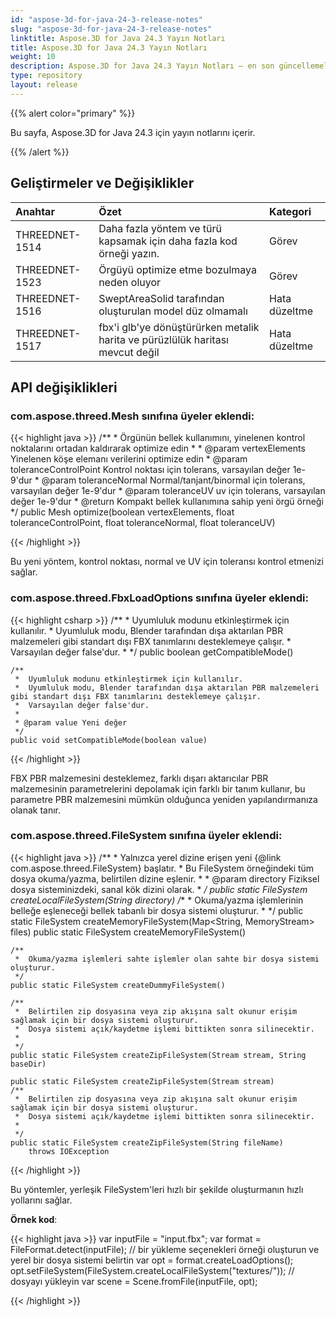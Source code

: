 ```yaml
---
id: "aspose-3d-for-java-24-3-release-notes"
slug: "aspose-3d-for-java-24-3-release-notes"
linktitle: Aspose.3D for Java 24.3 Yayın Notları
title: Aspose.3D for Java 24.3 Yayın Notları
weight: 10
description: Aspose.3D for Java 24.3 Yayın Notları – en son güncellemeler ve düzeltmeler.
type: repository
layout: release
---
```


{{% alert color="primary" %}}

Bu sayfa, Aspose.3D for Java 24.3 için yayın notlarını içerir.

{{% /alert %}}
## **Geliştirmeler ve Değişiklikler**

|**Anahtar**|**Özet**|**Kategori**|
| :- | :- | :- |
| THREEDNET-1514 | Daha fazla yöntem ve türü kapsamak için daha fazla kod örneği yazın. | Görev |
| THREEDNET-1523 | Örgüyü optimize etme bozulmaya neden oluyor | Görev |
| THREEDNET-1516 | SweptAreaSolid tarafından oluşturulan model düz olmamalı | Hata düzeltme |
| THREEDNET-1517 | fbx'i glb'ye dönüştürürken metalik harita ve pürüzlülük haritası mevcut değil | Hata düzeltme |


## API değişiklikleri ##


### **com.aspose.threed.Mesh** sınıfına üyeler eklendi:

{{< highlight java >}}
    /**
     *  Örgünün bellek kullanımını, yinelenen kontrol noktalarını ortadan kaldırarak optimize edin
     *
     * @param vertexElements Yinelenen köşe elemanı verilerini optimize edin
     * @param toleranceControlPoint Kontrol noktası için tolerans, varsayılan değer 1e-9'dur
     * @param toleranceNormal Normal/tanjant/binormal için tolerans, varsayılan değer 1e-9'dur
     * @param toleranceUV uv için tolerans, varsayılan değer 1e-9'dur
     * @return Kompakt bellek kullanımına sahip yeni örgü örneği
     */
    public Mesh optimize(boolean vertexElements, float toleranceControlPoint, float toleranceNormal, float toleranceUV)

{{< /highlight >}}

Bu yeni yöntem, kontrol noktası, normal ve UV için toleransı kontrol etmenizi sağlar.


### **com.aspose.threed.FbxLoadOptions** sınıfına üyeler eklendi:


{{< highlight csharp >}}
    /**
     *  Uyumluluk modunu etkinleştirmek için kullanılır.
     *  Uyumluluk modu, Blender tarafından dışa aktarılan PBR malzemeleri gibi standart dışı FBX tanımlarını desteklemeye çalışır.
     *  Varsayılan değer false'dur.
     *
     */
    public boolean getCompatibleMode()
    
    /**
     *  Uyumluluk modunu etkinleştirmek için kullanılır.
     *  Uyumluluk modu, Blender tarafından dışa aktarılan PBR malzemeleri gibi standart dışı FBX tanımlarını desteklemeye çalışır.
     *  Varsayılan değer false'dur.
     *
     * @param value Yeni değer
     */
    public void setCompatibleMode(boolean value)

{{< /highlight >}}

FBX PBR malzemesini desteklemez, farklı dışarı aktarıcılar PBR malzemesinin parametrelerini depolamak için farklı bir tanım kullanır, bu parametre PBR malzemesini mümkün olduğunca yeniden yapılandırmanıza olanak tanır.

### **com.aspose.threed.FileSystem** sınıfına üyeler eklendi:

{{< highlight java >}}
    /**
     *  Yalnızca yerel dizine erişen yeni {@link com.aspose.threed.FileSystem} başlatır.
     *  Bu FileSystem örneğindeki tüm dosya okuma/yazma, belirtilen dizine eşlenir.
     *
     * @param directory Fiziksel dosya sisteminizdeki, sanal kök dizini olarak.
     *
     */
    public static FileSystem createLocalFileSystem(String directory)
    /**
     *  Okuma/yazma işlemlerinin belleğe eşleneceği bellek tabanlı bir dosya sistemi oluşturur.
     *
     */
    public static FileSystem createMemoryFileSystem(Map<String, MemoryStream> files)
    public static FileSystem createMemoryFileSystem()

    /**
     *  Okuma/yazma işlemleri sahte işlemler olan sahte bir dosya sistemi oluşturur.
     */
    public static FileSystem createDummyFileSystem()

    /**
     *  Belirtilen zip dosyasına veya zip akışına salt okunur erişim sağlamak için bir dosya sistemi oluşturur.
     *  Dosya sistemi açık/kaydetme işlemi bittikten sonra silinecektir.
     *
     */
    public static FileSystem createZipFileSystem(Stream stream, String baseDir)

    public static FileSystem createZipFileSystem(Stream stream)
    /**
     *  Belirtilen zip dosyasına veya zip akışına salt okunur erişim sağlamak için bir dosya sistemi oluşturur.
     *  Dosya sistemi açık/kaydetme işlemi bittikten sonra silinecektir.
     *
     */
    public static FileSystem createZipFileSystem(String fileName)
        throws IOException

{{< /highlight >}}


Bu yöntemler, yerleşik FileSystem'leri hızlı bir şekilde oluşturmanın hızlı yollarını sağlar.

**Örnek kod**:

{{< highlight java >}}
     var inputFile = "input.fbx";
     var format = FileFormat.detect(inputFile);
     // bir yükleme seçenekleri örneği oluşturun ve yerel bir dosya sistemi belirtin
     var opt = format.createLoadOptions();
     opt.setFileSystem(FileSystem.createLocalFileSystem("textures/"));
     // dosyayı yükleyin
     var scene = Scene.fromFile(inputFile, opt);

{{< /highlight >}}